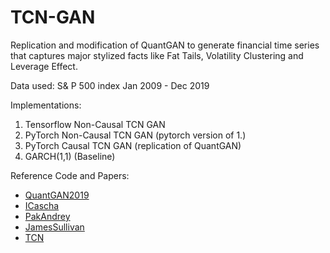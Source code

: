 # TCN-GAN
Replication and modification of QuantGAN to generate financial time series that captures major stylized facts like Fat Tails, Volatility Clustering and Leverage Effect. 

Data used:  S\& P 500 index Jan 2009 - Dec 2019

Implementations:
1. Tensorflow Non-Causal TCN GAN
2. PyTorch Non-Causal TCN GAN (pytorch version of 1.)
3. PyTorch Causal TCN GAN (replication of QuantGAN)
4. GARCH(1,1) (Baseline)


Reference Code and Papers:
- [QuantGAN2019](https://arxiv.org/abs/1907.06673)
- [ICascha](https://github.com/ICascha/QuantGANs-replication)
- [PakAndrey](https://github.com/PakAndrey/QuantGANforRisk)
- [JamesSullivan](https://github.com/JamesSullivan/temporalCN/tree/main)
- [TCN](https://github.com/locuslab/TCN)

